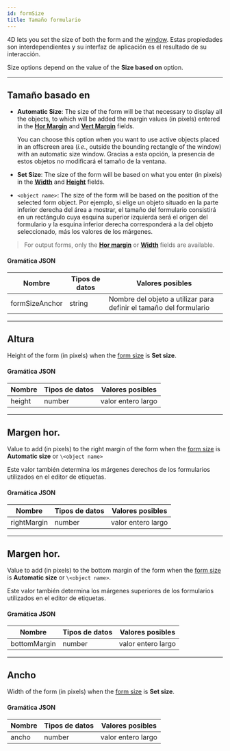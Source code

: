 ```yaml
---
id: formSize
title: Tamaño formulario
---
```


4D lets you set the size of both the form and the [window](properties_WindowSize.md). Estas propiedades son interdependientes y su interfaz de aplicación es el resultado de su interacción.

Size options depend on the value of the **Size based on** option.

***

## Tamaño basado en

- **Automatic Size**: The size of the form will be that necessary to display all the objects, to which will be added the margin values (in pixels) entered in the [**Hor Margin**](#hor-margin) and [**Vert Margin**](#vert-margin) fields.

  You can choose this option when you want to use active objects placed in an offscreen area (_i.e._, outside the bounding rectangle of the window) with an automatic size window. Gracias a esta opción, la presencia de estos objetos no modificará el tamaño de la ventana.

- **Set Size**: The size of the form will be based on what you enter (in pixels) in the [**Width**](#width) and [**Height**](#height) fields.

- `<object name>`: The size of the form will be based on the position of the selected form object. Por ejemplo, si elige un objeto situado en la parte inferior derecha del área a mostrar, el tamaño del formulario consistirá en un rectángulo cuya esquina superior izquierda será el origen del formulario y la esquina inferior derecha corresponderá a la del objeto seleccionado, más los valores de los márgenes.

> For output forms, only the [**Hor margin**](#hor-margin) or [**Width**](#width) fields are available.

#### Gramática JSON

| Nombre         | Tipos de datos | Valores posibles                                                   |
| -------------- | -------------- | ------------------------------------------------------------------ |
| formSizeAnchor | string         | Nombre del objeto a utilizar para definir el tamaño del formulario |

***

## Altura

Height of the form (in pixels) when the [form size](#size-based-on) is **Set size**.

#### Gramática JSON

| Nombre | Tipos de datos | Valores posibles   |
| ------ | -------------- | ------------------ |
| height | number         | valor entero largo |

***

## Margen hor.

Value to add (in pixels) to the right margin of the form when the [form size](#size-based-on) is **Automatic size** or `\<object name>`

Este valor también determina los márgenes derechos de los formularios utilizados en el editor de etiquetas.

#### Gramática JSON

| Nombre      | Tipos de datos | Valores posibles   |
| ----------- | -------------- | ------------------ |
| rightMargin | number         | valor entero largo |

***

## Margen hor.

Value to add (in pixels) to the bottom margin of the form when the [form size](#size-based-on) is **Automatic size** or `\<object name>`.

Este valor también determina los márgenes superiores de los formularios utilizados en el editor de etiquetas.

#### Gramática JSON

| Nombre       | Tipos de datos | Valores posibles   |
| ------------ | -------------- | ------------------ |
| bottomMargin | number         | valor entero largo |

***

## Ancho

Width of the form (in pixels) when the [form size](#size-based-on) is **Set size**.

#### Gramática JSON

| Nombre | Tipos de datos | Valores posibles   |
| ------ | -------------- | ------------------ |
| ancho  | number         | valor entero largo |
